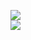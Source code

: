[![](https://img.shields.io/badge/Made%20With-Github%20Spray-lightgrey.svg?style=for-the-badge&logo=github)](https://github.com/Annihil/github-spray#14708)  
[![](https://i.imgur.com/2DrTn0Z.gif)](https://github.com/Annihil/github-spray)